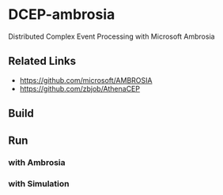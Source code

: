 # DCEP-ambrosia
Distributed Complex Event Processing with Microsoft Ambrosia

## Related Links
- https://github.com/microsoft/AMBROSIA
- https://github.com/zbjob/AthenaCEP

## Build

## Run

### with Ambrosia

### with Simulation




